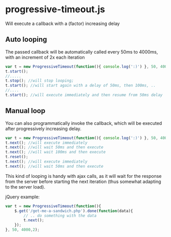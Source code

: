 progressive-timeout.js
======================

Will execute a callback with a (factor) increasing delay

## Auto looping

The passed callback will be automatically called every 50ms to 4000ms, with an increment of 2x each iteration

```js
var t = new ProgressiveTimeout(function(){ console.log(':)') }, 50, 4000,2);
t.start();
//.....
t.stop(); //will stop looping;
t.start(); //will start again with a delay of 50ms, then 100ms, ..
//....
t.start(); //will execute immediately and then resume from 50ms delay
```

## Manual loop

You can also programmatically invoke the callback, which will be executed after progressively increasing delay.

```js
var t = new ProgressiveTimeout(function(){ console.log(':)') }, 50, 4000,2);
t.next(); //will execute immediately
t.next(); //will wait 50ms and then execute
t.next(); //will wait 100ms and then execute
t.reset();
t.next(); //will execute immediately
t.next(); //will wait 50ms and then execute
```

This kind of looping is handy with ajax calls, as it will wait for the response from the server before 
starting the next iteration (thus somewhat adapting to the server load).

jQuery example:

```javascript
var t = new ProgressiveTimeout(function(){ 
    $.get('/get-me-a-sandwich.php').done(function(data){
        // .. do something with the data
        t.next();
    });    
}, 50, 4000,2);


```
